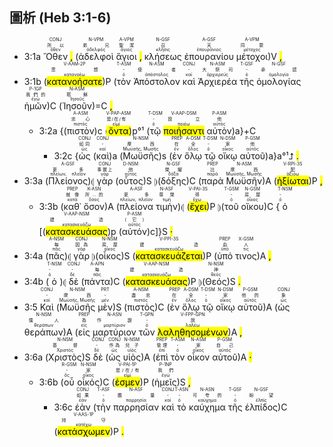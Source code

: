 ## 圖析 (Heb 3:1-6) 

- 3:1a <RUBY><ruby><ruby>Ὅθεν<rt>ὅθεν</rt></ruby><rt>所以</rt></ruby><rt>CONJ</rt></RUBY> <mark class='punctuation'>,</mark> (<RUBY><ruby><ruby>ἀδελφοὶ<rt>ἀδελφός</rt></ruby><rt>弟兄</rt></ruby><rt>N-VPM</rt></RUBY> <RUBY><ruby><ruby>ἅγιοι<rt>ἅγιος</rt></ruby><rt>聖潔</rt></ruby><rt>A-VPM</rt></RUBY> <mark class='punctuation'>,</mark> <RUBY><ruby><ruby>κλήσεως<rt>κλῆσις</rt></ruby><rt>召</rt></ruby><rt>N-GSF</rt></RUBY> <RUBY><ruby><ruby>ἐπουρανίου<rt>ἐπουράνιος</rt></ruby><rt>天</rt></ruby><rt>A-GSF</rt></RUBY> <RUBY><ruby><ruby>μέτοχοι<rt>μέτοχος</rt></ruby><rt>同蒙</rt></ruby><rt>A-VPM</rt></RUBY>)V <mark class='punctuation'>,</mark> 
- 3:1b (<RUBY><ruby><ruby><mark class='verb'>κατανοήσατε</mark><rt>κατανοέω</rt></ruby><rt>思想</rt></ruby><rt>V-AAM-2P</rt></RUBY>)P (<RUBY><ruby><ruby>τὸν<rt>ὀ</rt></ruby><rt>-</rt></ruby><rt>T-ASM</rt></RUBY> <RUBY><ruby><ruby>Ἀπόστολον<rt>ἀπόστολος</rt></ruby><rt>使者</rt></ruby><rt>N-ASM</rt></RUBY> <RUBY><ruby><ruby>καὶ<rt>καί</rt></ruby><rt>-</rt></ruby><rt>CONJ</rt></RUBY> <RUBY><ruby><ruby>Ἀρχιερέα<rt>ἀρχιερεύς</rt></ruby><rt>大祭司</rt></ruby><rt>N-ASM</rt></RUBY> <RUBY><ruby><ruby>τῆς<rt>ὀ</rt></ruby><rt>-</rt></ruby><rt>T-GSF</rt></RUBY> <RUBY><ruby><ruby>ὁμολογίας<rt>ὁμολογία</rt></ruby><rt>承認</rt></ruby><rt>N-GSF</rt></RUBY> <RUBY><ruby><ruby>ἡμῶν<rt>ἐγώ</rt></ruby><rt>我們的</rt></ruby><rt>P-1GP</rt></RUBY>)C (<RUBY><ruby><ruby>Ἰησοῦν<rt>Ἰησοῦς</rt></ruby><rt>耶穌</rt></ruby><rt>N-ASM</rt></RUBY>)=C <mark class='punctuation'>,</mark> 
	- 3:2a {(<RUBY><ruby><ruby>πιστὸν<rt>πιστός</rt></ruby><rt>忠心</rt></ruby><rt>A-ASM</rt></RUBY>)c (<RUBY><ruby><ruby><mark class='ptc'>ὄντα</mark><rt>εἰμί</rt></ruby><rt>是/在/有</rt></ruby><rt>V-PAP-ASM</rt></RUBY>)p°¹ (<RUBY><ruby><ruby>τῷ<rt>ὀ</rt></ruby><rt>-</rt></ruby><rt>T-DSM</rt></RUBY> <RUBY><ruby><ruby><mark class='ptc'>ποιήσαντι</mark><rt>ποιέω</rt></ruby><rt>設立</rt></ruby><rt>V-AAP-DSM</rt></RUBY> <RUBY><ruby><ruby>αὐτὸν<rt>αὐτός</rt></ruby><rt>他</rt></ruby><rt>P-ASM</rt></RUBY>)a}+C 
		- 3:2c {<RUBY><ruby><ruby>ὡς<rt>ὡς</rt></ruby><rt>如同</rt></ruby><rt>CONJ</rt></RUBY> (<RUBY><ruby><ruby>καὶ<rt>καί</rt></ruby><rt>-</rt></ruby><rt>CONJ</rt></RUBY>)a (<RUBY><ruby><ruby>Μωϋσῆς<rt>Μωϋσῆς, Μωσῆς</rt></ruby><rt>摩西</rt></ruby><rt>N-NSM</rt></RUBY>)s (<RUBY><ruby><ruby>ἐν<rt>ἐν</rt></ruby><rt>在</rt></ruby><rt>PREP</rt></RUBY> <RUBY><ruby><ruby>ὅλῳ<rt>ὅλος</rt></ruby><rt>全</rt></ruby><rt>A-DSM</rt></RUBY> <RUBY><ruby><ruby>τῷ<rt>ὀ</rt></ruby><rt>-</rt></ruby><rt>T-DSM</rt></RUBY> <RUBY><ruby><ruby>οἴκῳ<rt>οἶκος</rt></ruby><rt>家</rt></ruby><rt>N-DSM</rt></RUBY> <RUBY><ruby><ruby>αὐτοῦ<rt>αὐτός</rt></ruby><rt>他</rt></ruby><rt>P-GSM</rt></RUBY>)a}a°¹⮥ <mark class='punctuation'>.</mark> 
- 3:3a (<RUBY><ruby><ruby>Πλείονος<rt>πλείων, πλεῖον</rt></ruby><rt>更多</rt></ruby><rt>A-GSF</rt></RUBY>)⦇ <RUBY><ruby><ruby>γὰρ<rt>γάρ</rt></ruby><rt>事實上</rt></ruby><rt>CONJ</rt></RUBY> (<RUBY><ruby><ruby>οὗτος<rt>οὗτος</rt></ruby><rt>他</rt></ruby><rt>D-NSM</rt></RUBY>)S ⦈(<RUBY><ruby><ruby>δόξης<rt>δόξα</rt></ruby><rt>榮耀</rt></ruby><rt>N-GSF</rt></RUBY>)C (<RUBY><ruby><ruby>παρὰ<rt>παρά</rt></ruby><rt>比</rt></ruby><rt>PREP</rt></RUBY> <RUBY><ruby><ruby>Μωϋσῆν<rt>Μωϋσῆς, Μωσῆς</rt></ruby><rt>摩西</rt></ruby><rt>N-ASM</rt></RUBY>)A (<RUBY><ruby><ruby><mark class='verb'>ἠξίωται</mark><rt>ἀξιόω</rt></ruby><rt>配</rt></ruby><rt>V-RPI-3S</rt></RUBY>)P <mark class='punctuation'>,</mark> 
	- 3:3b (<RUBY><ruby><ruby>καθ᾽<rt>κατά</rt></ruby><rt>就像</rt></ruby><rt>PREP</rt></RUBY> <RUBY><ruby><ruby>ὅσον<rt>ὅσος</rt></ruby><rt>所...的</rt></ruby><rt>K-ASN</rt></RUBY>)A (<RUBY><ruby><ruby>πλείονα<rt>πλείων, πλεῖον</rt></ruby><rt>更多</rt></ruby><rt>A-ASF</rt></RUBY> <RUBY><ruby><ruby>τιμὴν<rt>τιμή</rt></ruby><rt>尊榮</rt></ruby><rt>N-ASF</rt></RUBY>)⦇ (<RUBY><ruby><ruby><mark class='verb'>ἔχει</mark><rt>ἔχω</rt></ruby><rt>得</rt></ruby><rt>V-PAI-3S</rt></RUBY>)P ⦈(<RUBY><ruby><ruby>τοῦ<rt>ὀ</rt></ruby><rt>-</rt></ruby><rt>T-GSM</rt></RUBY> <RUBY><ruby><ruby>οἴκου<rt>οἶκος</rt></ruby><rt>房屋</rt></ruby><rt>N-GSM</rt></RUBY>)C {<RUBY><ruby><ruby>ὁ<rt>ὀ</rt></ruby><rt>-</rt></ruby><rt>T-NSM</rt></RUBY> [(<RUBY><ruby><ruby><mark class='ptc'>κατασκευάσας</mark><rt>κατασκευάζω</rt></ruby><rt>建造</rt></ruby><rt>V-AAP-NSM</rt></RUBY>)p (<RUBY><ruby><ruby>αὐτόν<rt>αὐτός</rt></ruby><rt>(它)</rt></ruby><rt>P-ASM</rt></RUBY>)c]}S <mark class='punctuation'>·</mark> 
- 3:4a (<RUBY><ruby><ruby>πᾶς<rt>πᾶς</rt></ruby><rt>每</rt></ruby><rt>A-NSM</rt></RUBY>)⦇ <RUBY><ruby><ruby>γὰρ<rt>γάρ</rt></ruby><rt>因為</rt></ruby><rt>CONJ</rt></RUBY> ⦈(<RUBY><ruby><ruby>οἶκος<rt>οἶκος</rt></ruby><rt>房屋</rt></ruby><rt>N-NSM</rt></RUBY>)S (<RUBY><ruby><ruby><mark class='verb'>κατασκευάζεται</mark><rt>κατασκευάζω</rt></ruby><rt>建造</rt></ruby><rt>V-PPI-3S</rt></RUBY>)P (<RUBY><ruby><ruby>ὑπό<rt>ὑπό</rt></ruby><rt>由</rt></ruby><rt>PREP</rt></RUBY> <RUBY><ruby><ruby>τινος<rt>τις</rt></ruby><rt>人</rt></ruby><rt>X-GSM</rt></RUBY>)A <mark class='punctuation'>,</mark> 
- 3:4b (<RUBY><ruby><ruby>ὁ<rt>ὀ</rt></ruby><rt>-</rt></ruby><rt>T-NSM</rt></RUBY>)⦇ <RUBY><ruby><ruby>δὲ<rt>δέ</rt></ruby><rt>-</rt></ruby><rt>CONJ</rt></RUBY> (<RUBY><ruby><ruby>πάντα<rt>πᾶς</rt></ruby><rt>每</rt></ruby><rt>A-APN</rt></RUBY>)C (<RUBY><ruby><ruby><mark class='ptc'>κατασκευάσας</mark><rt>κατασκευάζω</rt></ruby><rt>建造</rt></ruby><rt>V-AAP-NSM</rt></RUBY>)P ⦈(<RUBY><ruby><ruby>Θεός<rt>θεός</rt></ruby><rt>神</rt></ruby><rt>N-NSM</rt></RUBY>)S <mark class='punctuation'>.</mark> 
- 3:5 <RUBY><ruby><ruby>Καὶ<rt>καί</rt></ruby><rt>-</rt></ruby><rt>CONJ</rt></RUBY> (<RUBY><ruby><ruby>Μωϋσῆς<rt>Μωϋσῆς, Μωσῆς</rt></ruby><rt>摩西</rt></ruby><rt>N-NSM</rt></RUBY> <RUBY><ruby><ruby>μὲν<rt>μέν</rt></ruby><rt>-</rt></ruby><rt>PRT</rt></RUBY>)S (<RUBY><ruby><ruby>πιστὸς<rt>πιστός</rt></ruby><rt>盡忠</rt></ruby><rt>A-NSM</rt></RUBY>)C (<RUBY><ruby><ruby>ἐν<rt>ἐν</rt></ruby><rt>在</rt></ruby><rt>PREP</rt></RUBY> <RUBY><ruby><ruby>ὅλῳ<rt>ὅλος</rt></ruby><rt>全</rt></ruby><rt>A-DSM</rt></RUBY> <RUBY><ruby><ruby>τῷ<rt>ὀ</rt></ruby><rt>-</rt></ruby><rt>T-DSM</rt></RUBY> <RUBY><ruby><ruby>οἴκῳ<rt>οἶκος</rt></ruby><rt>家</rt></ruby><rt>N-DSM</rt></RUBY> <RUBY><ruby><ruby>αὐτοῦ<rt>αὐτός</rt></ruby><rt>他的</rt></ruby><rt>P-GSM</rt></RUBY>)A (<RUBY><ruby><ruby>ὡς<rt>ὡς</rt></ruby><rt>象</rt></ruby><rt>CONJ</rt></RUBY> <RUBY><ruby><ruby>θεράπων<rt>θεράπων</rt></ruby><rt>僕人</rt></ruby><rt>N-NSM</rt></RUBY>)A (<RUBY><ruby><ruby>εἰς<rt>εἰς</rt></ruby><rt>為</rt></ruby><rt>PREP</rt></RUBY> <RUBY><ruby><ruby>μαρτύριον<rt>μαρτύριον</rt></ruby><rt>作證</rt></ruby><rt>N-ASN</rt></RUBY> <RUBY><ruby><ruby>τῶν<rt>ὀ</rt></ruby><rt>-</rt></ruby><rt>T-GPN</rt></RUBY> <RUBY><ruby><ruby><mark class='ptc'>λαληθησομένων</mark><rt>λαλέω</rt></ruby><rt>說</rt></ruby><rt>V-FPP-GPN</rt></RUBY>)A <mark class='punctuation'>,</mark> 
- 3:6a (<RUBY><ruby><ruby>Χριστὸς<rt>Χριστός</rt></ruby><rt>基督</rt></ruby><rt>N-NSM</rt></RUBY>)S <RUBY><ruby><ruby>δὲ<rt>δέ</rt></ruby><rt>-</rt></ruby><rt>CONJ</rt></RUBY> (<RUBY><ruby><ruby>ὡς<rt>ὡς</rt></ruby><rt>作為</rt></ruby><rt>CONJ</rt></RUBY> <RUBY><ruby><ruby>υἱὸς<rt>υἱός</rt></ruby><rt>兒子</rt></ruby><rt>N-NSM</rt></RUBY>)A (<RUBY><ruby><ruby>ἐπὶ<rt>ἐπί</rt></ruby><rt>管理</rt></ruby><rt>PREP</rt></RUBY> <RUBY><ruby><ruby>τὸν<rt>ὀ</rt></ruby><rt>-</rt></ruby><rt>T-ASM</rt></RUBY> <RUBY><ruby><ruby>οἶκον<rt>οἶκος</rt></ruby><rt>家</rt></ruby><rt>N-ASM</rt></RUBY> <RUBY><ruby><ruby>αὐτοῦ<rt>αὐτός</rt></ruby><rt>自己</rt></ruby><rt>P-GSM</rt></RUBY>)A <mark class='punctuation'>·</mark> 
	- 3:6b (<RUBY><ruby><ruby>οὗ<rt>ὅς</rt></ruby><rt>-</rt></ruby><rt>R-GSM</rt></RUBY> <RUBY><ruby><ruby>οἶκός<rt>οἶκος</rt></ruby><rt>家</rt></ruby><rt>N-NSM</rt></RUBY>)C (<RUBY><ruby><ruby><mark class='verb'>ἐσμεν</mark><rt>εἰμί</rt></ruby><rt>是/在/有</rt></ruby><rt>V-PAI-1P</rt></RUBY>)P (<RUBY><ruby><ruby>ἡμεῖς<rt>ἐγώ</rt></ruby><rt>我們</rt></ruby><rt>P-1NP</rt></RUBY>)S <mark class='punctuation'>,</mark> 
		- 3:6c <RUBY><ruby><ruby>ἐὰν<rt>ἐάν</rt></ruby><rt>如果</rt></ruby><rt>CONJ</rt></RUBY> (<RUBY><ruby><ruby>τὴν<rt>ὀ</rt></ruby><rt>-</rt></ruby><rt>T-ASF</rt></RUBY> <RUBY><ruby><ruby>παρρησίαν<rt>παρρησία</rt></ruby><rt>膽量</rt></ruby><rt>N-ASF</rt></RUBY> <RUBY><ruby><ruby>καὶ<rt>καί</rt></ruby><rt>-</rt></ruby><rt>CONJ</rt></RUBY> <RUBY><ruby><ruby>τὸ<rt>ὀ</rt></ruby><rt>-</rt></ruby><rt>T-ASN</rt></RUBY> <RUBY><ruby><ruby>καύχημα<rt>καύχημα</rt></ruby><rt>可夸的</rt></ruby><rt>N-ASN</rt></RUBY> <RUBY><ruby><ruby>τῆς<rt>ὀ</rt></ruby><rt>-</rt></ruby><rt>T-GSF</rt></RUBY> <RUBY><ruby><ruby>ἐλπίδος<rt>ἐλπίς</rt></ruby><rt>盼望</rt></ruby><rt>N-GSF</rt></RUBY>)C (<RUBY><ruby><ruby><mark class='verb'>κατάσχωμεν</mark><rt>κατέχω</rt></ruby><rt>持守</rt></ruby><rt>V-AAS-1P</rt></RUBY>)P <mark class='punctuation'>.</mark> 